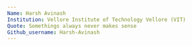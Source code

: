 ```yaml
---
Name: Harsh Avinash
Institution: Vellore Institute of Technology Vellore (VIT) 
Quote: Somethings always never makes sense
Github_username: Harsh-Avinash
---
```

